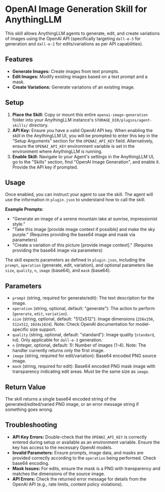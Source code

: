# OpenAI Image Generation Skill for AnythingLLM

This skill allows AnythingLLM agents to generate, edit, and create variations of images using the OpenAI API (specifically targeting `dall-e-3` for generation and `dall-e-2` for edits/variations as per API capabilities).

## Features

*   **Generate Images:** Create images from text prompts.
*   **Edit Images:** Modify existing images based on a text prompt and a mask.
*   **Create Variations:** Generate variations of an existing image.

## Setup

1.  **Place the Skill:** Copy or mount this entire `openai-image-generation` folder into your AnythingLLM instance's `STORAGE_DIR/plugins/agent-skills/` directory.
2.  **API Key:** Ensure you have a valid OpenAI API key. When enabling the skill in the AnythingLLM UI, you will be prompted to enter this key in the "Setup Arguments" section for the `OPENAI_API_KEY` field. Alternatively, ensure the `OPENAI_API_KEY` environment variable is set in the environment where AnythingLLM is running.
3.  **Enable Skill:** Navigate to your Agent's settings in the AnythingLLM UI, go to the "Skills" section, find "OpenAI Image Generation", and enable it. Provide the API key if prompted.

## Usage

Once enabled, you can instruct your agent to use the skill. The agent will use the information in `plugin.json` to understand how to call the skill.

**Example Prompts:**

*   "Generate an image of a serene mountain lake at sunrise, impressionist style."
*   "Take this image [provide image context if possible] and make the sky purple." (Requires providing the base64 image and mask via parameters)
*   "Create a variation of this picture [provide image context]." (Requires providing the base64 image via parameters)

The skill expects parameters as defined in `plugin.json`, including the `prompt`, `operation` (generate, edit, variation), and optional parameters like `size`, `quality`, `n`, `image` (base64), and `mask` (base64).

## Parameters

*   `prompt` (string, required for generate/edit): The text description for the image.
*   `operation` (string, optional, default: "generate"): The action to perform (`generate`, `edit`, `variation`).
*   `size` (string, optional, default: "512x512"): Image dimensions (`256x256`, `512x512`, `1024x1024`). Note: Check OpenAI documentation for model-specific size support.
*   `quality` (string, optional, default: "standard"): Image quality (`standard`, `hd`). Only applicable for `dall-e-3` generation.
*   `n` (integer, optional, default: 1): Number of images (1-4). Note: The handler currently returns only the first image.
*   `image` (string, required for edit/variation): Base64 encoded PNG source image.
*   `mask` (string, required for edit): Base64 encoded PNG mask image with transparency indicating edit areas. Must be the same size as `image`.

## Return Value

The skill returns a single base64 encoded string of the generated/edited/varied PNG image, or an error message string if something goes wrong.

## Troubleshooting

*   **API Key Errors:** Double-check that the `OPENAI_API_KEY` is correctly entered during setup or available as an environment variable. Ensure the key has access to the necessary OpenAI models.
*   **Invalid Parameters:** Ensure prompts, image data, and masks are provided correctly according to the `operation` being performed. Check base64 encoding.
*   **Mask Issues:** For edits, ensure the mask is a PNG with transparency and matches the dimensions of the source image.
*   **API Errors:** Check the returned error message for details from the OpenAI API (e.g., rate limits, content policy violations).
